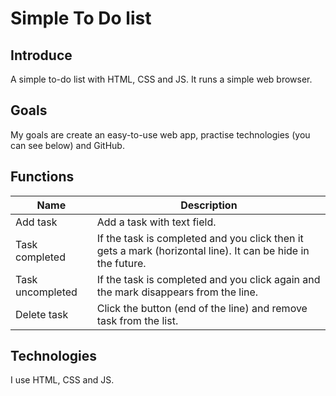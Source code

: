 # Simple To Do list
## Introduce
A simple to-do list with HTML, CSS and JS. It runs a simple web browser.

## Goals
My goals are create an easy-to-use web app, practise technologies (you can see below) and GitHub.

## Functions
| Name | Description |
| ----------- | ----------- |
| Add task  | Add a task with text field. |
| Task completed | If the task is completed and you click then it gets a mark (horizontal line). It can be hide in the future. |
| Task uncompleted| If the task is completed and you click again and the mark disappears from the line. |
| Delete task | Click the button (end of the line) and remove task from the list. |

## Technologies
I use HTML, CSS and JS.

